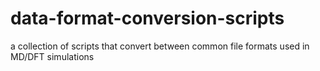 # data-format-conversion-scripts
a collection of scripts that convert between common file formats used in MD/DFT simulations
